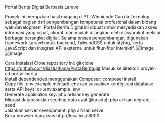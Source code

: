 Portal Berita Digital Berbasis Laravel


Proyek ini merupakan hasil magang di PT. Winnicode Garuda Teknologi sebagai bagian dari pengembangan kompetensi profesional dalam bidang web development.
Portal Berita Digital ini dibuat untuk menyediakan akses informasi yang cepat, akurat, dan mudah dijangkau oleh masyarakat melalui berbagai perangkat digital.
Selama proses pengembangan, digunakan framework Laravel untuk backend, TailwindCSS untuk styling, serta JavaScript dan integrasi API eksternal untuk fitur-fitur interaktif.
![image](https://github.com/user-attachments/assets/c60f90f9-76b9-4f2f-9ef9-6d012c10b76f)
![image](https://github.com/user-attachments/assets/a9d85e05-dde3-49c8-99da-eca60a747978)

Cara Instalasi
Clone repository ini:
git clone https://github.com/diastialfiana/PortalBerita.git
Masuk ke direktori proyek:
cd portal-berita  
Install dependencies menggunakan Composer:
composer install  
Copy file .env.example menjadi .env dan sesuaikan konfigurasi database serta API keys:
cp .env.example .env  
Generate application key:
php artisan key:generate  
Migrasi database dan seeding data awal (jika ada):
php artisan migrate --seed  
Jalankan server development:
php artisan serve  
Buka browser dan akses http://localhost:8000
